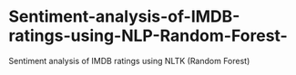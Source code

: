 # Sentiment-analysis-of-IMDB-ratings-using-NLP-Random-Forest-
Sentiment analysis of IMDB ratings using NLTK (Random Forest)
